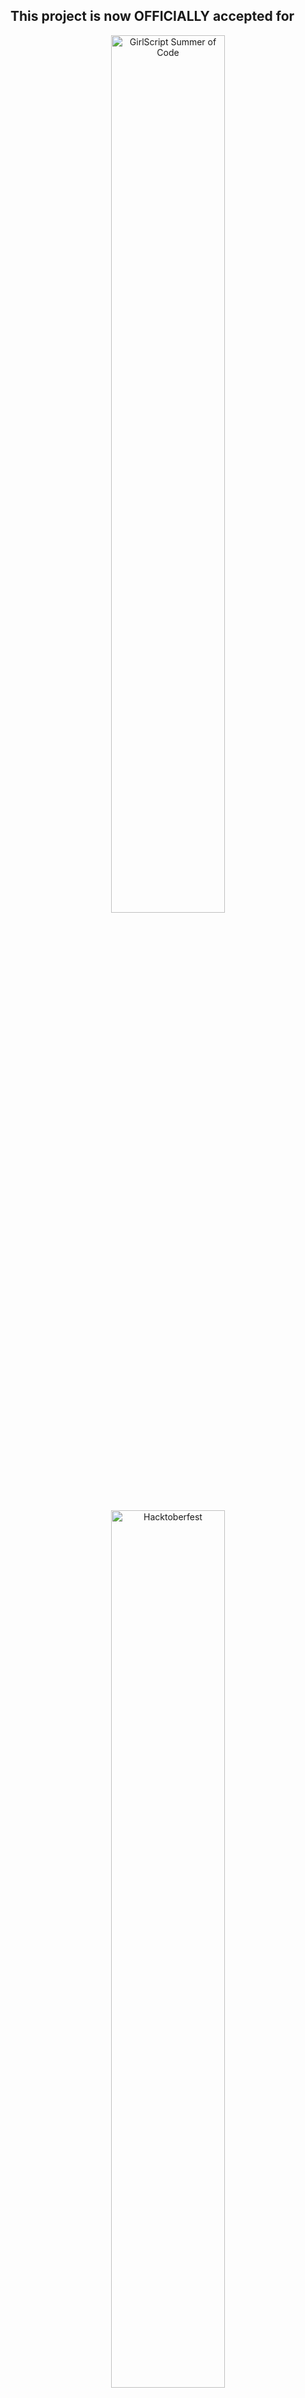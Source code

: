 **This project is now OFFICIALLY accepted for**
---

<div align="center">
  <img src="https://github.com/user-attachments/assets/349f039e-8ecc-42da-863f-00c4fc531d39" alt="GirlScript Summer of Code" style="width:60%; margin-bottom: 20px;" />
  <img src="https://github.com/user-attachments/assets/352ba700-4f8d-45cc-87e4-86fc569a2c78" alt="Hacktoberfest" style="width:60%;" />
</div>

# GDG RCCIIT Website 🚀

![image](https://github.com/user-attachments/assets/bba5659e-5d29-464a-ad33-63b7a2e9bd55)
 
**Official Website for GDG on Campus RCCIIT**

Welcome to the official repository of the **GDG on Campus RCCIIT** website! This project is an open-source initiative aimed at building a modern, interactive, and feature-rich platform for our **Google Developer Group (GDG)**. We invite developers, designers, and content creators from all over to contribute and make this project a success!

## 📈 GitHub Repository Stats
| 🌟 **Stars** | 🍴 **Forks** | 🐛 **Issues** | 🔔 **Open PRs** | 🔕 **Closed PRs** | 🛠️ **Languages** | ✅ **Contributors** |
|--------------|--------------|---------------|-----------------|------------------|------------------|------------------|
| ![GitHub stars](https://img.shields.io/github/stars/GDSC-RCCIIT/gdg-website) | ![forks](https://img.shields.io/github/forks/GDSC-RCCIIT/gdg-website) | ![issues](https://img.shields.io/github/issues/GDSC-RCCIIT/gdg-website?color=32CD32) | ![pull requests](https://img.shields.io/github/issues-pr/GDSC-RCCIIT/gdg-website?color=FFFF8F) | ![Closed PRs](https://img.shields.io/github/issues-pr-closed/GDSC-RCCIIT/gdg-website?color=20B2AA) | ![Languages](https://img.shields.io/github/languages/count/GDSC-RCCIIT/gdg-website?color=20B2AA) | ![Contributors](https://img.shields.io/github/contributors/GDSC-RCCIIT/gdg-website?color=00FA9A) |

## Project Structure ✨

Check the project structure here [Project Structure](PROJECT_STRUCTURE.md)

## ✨ Tech Stack
- **Frontend**: Next.js, Tailwind CSS

- **Backend**: Supabase
- **Cloud Storage**: Cloudinary (for media assets)
- **Deployment**: Vercel (TBD)

## 🌟 Features
- **Responsive Design**: Built using Tailwind CSS to ensure a mobile-first and responsive UI. 🌐

- **Supabase Integration**: Real-time data with a robust backend. 🛠️
- **Cloudinary CDN**: For optimized image storage and fast delivery. 📦
- **Authentication & User Profiles**: (Coming soon!) 🖼️
- **Event Management System**: (Coming soon!) 🗄️
- **Blog & News Section**: To showcase updates, articles, and news from the GDG community. 🗃️
- More to be announced soon

## 🎨 Screenshots
_(Screenshots will be added as the development progresses)_

## 🤝 Contribution Guidelines
We welcome everyone to contribute to the GDG RCCIIT website! Please review our [CONTRIBUTING.md](link-to-your-contributing-guidelines) and [CODE_OF_CONDUCT.md](link-to-your-code-of-conduct) for more details on how to get involved.

## 🚀 Getting Started

### Prerequisites
- **Node.js**: Ensure you have Node.js installed.

- **Supabase Key**: Get your Supabase project key and database URL from the Supabase dashboard.
- **Cloudinary Account**: Sign up on Cloudinary and get your API key.

### Local Development
1. **Clone the Repository**:
    ```bash
    git clone https://github.com/GDSC-RCCIIT/gdg-website.git ./
    ```

2. **Install Dependencies**:
    ```bash
    npm install
    ```

3. **Set Up Environment Variables**:
    ```bash
    cp .env.example .env.local
    ```

4. **Run the Development Server**:
    ```bash
    npm run dev
    ```
   Visit [http://localhost:3000](http://localhost:3000) to view the local version of the website.

## 🛠️ Technologies Used
- **Next.js**: For server-side rendering (SSR) and static site generation (SSG).

- **Tailwind CSS**: For responsive, utility-first CSS design.
- **Supabase**: Provides real-time backend services and user authentication.
- **Cloudinary**: Handles cloud-based image storage and media optimization.

 

## 👀 Our Valuable Contributors 💖✨

<div align="center">
  <a href="https://github.com/GDSC-RCCIIT/gdg-website/graphs/contributors">
    <img src="https://contrib.rocks/image?repo=GDSC-RCCIIT/gdg-website&max=100" />
  </a>
</div>


## 💗 Forkers

[![Forkers repo roster for @GDSC-RCCIIT/gdg-website](https://reporoster.com/forks/GDSC-RCCIIT/gdg-website)](https://github.com/GDSC-RCCIIT/gdg-website/network/members)


## ⭐ Stargazers

<div align='left'>

[![Stargazers repo roster for @GDSC-RCCIIT/gdg-website](https://reporoster.com/stars/GDSC-RCCIIT/gdg-website)](https://github.com/GDSC-RCCIIT/gdg-website/stargazers)

</div>


## 🎉 Happy Coding!

Explore, contribute, and let’s build an awesome GDG RCCIIT website together!

---

Let me know if you'd like to add or modify any details!
